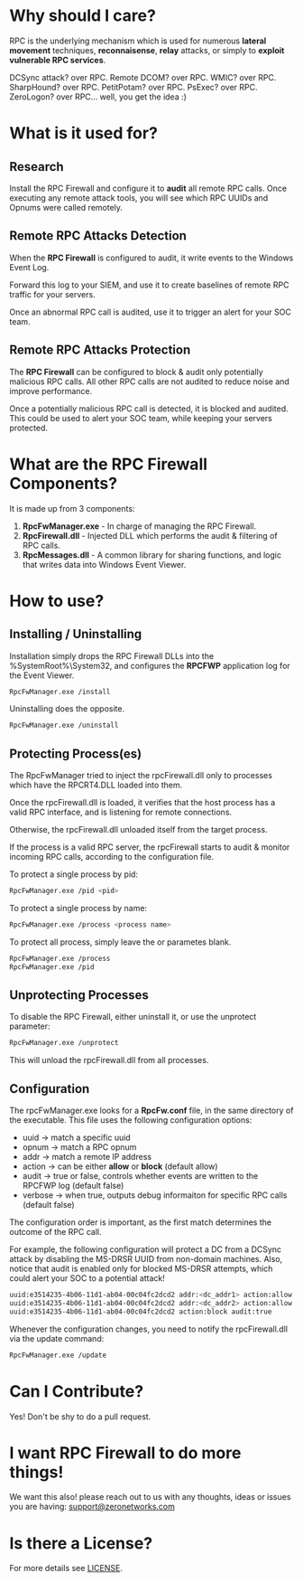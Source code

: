 # Why should I care?
RPC is the underlying mechanism which is used for numerous **lateral movement** techniques, **reconnaisense**, **relay** attacks, or simply to **exploit vulnerable RPC services**.

DCSync attack? over RPC. Remote DCOM? over RPC. WMIC? over RPC. SharpHound? over RPC. PetitPotam? over RPC. PsExec? over RPC. ZeroLogon? over RPC... well, you get the idea :)

# What is it used for?
## Research
Install the RPC Firewall and configure it to **audit** all remote RPC calls. 
Once executing any remote attack tools, you will see which RPC UUIDs and Opnums were called remotely.

## Remote RPC Attacks Detection
When the **RPC Firewall** is configured to audit, it write events to the Windows Event Log. 

Forward this log to your SIEM, and use it to create baselines of remote RPC traffic for your servers.

Once an abnormal RPC call is audited, use it to trigger an alert for your SOC team.

## Remote RPC Attacks Protection
The **RPC Firewall** can be configured to block & audit only potentially malicious RPC calls. All other RPC calls are not audited to reduce noise and improve performance.

Once a potentially malicious RPC call is detected, it is blocked and audited. This could be used to alert your SOC team, while keeping your servers protected.

# What are the RPC Firewall Components?
It is made up from 3 components:
1. **RpcFwManager.exe** - In charge of managing the RPC Firewall.
2. **RpcFirewall.dll**  - Injected DLL which performs the audit & filtering of RPC calls.
3. **RpcMessages.dll**  - A common library for sharing functions, and logic that writes data into Windows Event Viewer.

# How to use?
## Installing / Uninstalling 
Installation simply drops the RPC Firewall DLLs into the %SystemRoot%\System32, and configures the **RPCFWP** application log for the Event Viewer.
```bash
RpcFwManager.exe /install
```

Uninstalling does the opposite.
```bash
RpcFwManager.exe /uninstall
```

## Protecting Process(es)
The RpcFwManager tried to inject the rpcFirewall.dll only to processes which have the RPCRT4.DLL loaded into them.

Once the rpcFirewall.dll is loaded, it verifies that the host process has a valid RPC interface, and is listening for remote connections. 

Otherwise, the rpcFirewall.dll unloaded itself from the target process.

If the process is a valid RPC server, the rpcFirewall starts to audit & monitor incoming RPC calls, according to the configuration file.

To protect a single process by pid:
```bash
RpcFwManager.exe /pid <pid>
```
To protect a single process by name:
```bash
RpcFwManager.exe /process <process name>
```
To protect all process, simply leave the <pid> or <process name> parametes blank.
```bash
RpcFwManager.exe /process
RpcFwManager.exe /pid
```
## Unprotecting Processes
To disable the RPC Firewall, either uninstall it, or use the unprotect parameter:
```bash
RpcFwManager.exe /unprotect
```
This will unload the rpcFirewall.dll from all processes.

## Configuration
The rpcFwManager.exe looks for a **RpcFw.conf** file, in the same directory of the executable. 
This file uses the following configuration options: 
* uuid		->	match a specific uuid
* opnum		->	match a RPC opnum
* addr		->	match a remote IP address
* action	->	can be either **allow** or **block** (default allow) 
* audit		->	true or false, controls whether events are written to the RPCFWP log (default false)
* verbose	->	when true, outputs debug informaiton for specific RPC calls (default false)

The configuration order is important, as the first match determines the outcome of the RPC call.

For example, the following configuration will protect a DC from a DCSync attack by disabling the MS-DRSR UUID from non-domain machines. 
Also, notice that audit is enabled only for blocked MS-DRSR attempts, which could alert your SOC to a potential attack!
```bash
uuid:e3514235-4b06-11d1-ab04-00c04fc2dcd2 addr:<dc_addr1> action:allow
uuid:e3514235-4b06-11d1-ab04-00c04fc2dcd2 addr:<dc_addr2> action:allow
uuid:e3514235-4b06-11d1-ab04-00c04fc2dcd2 action:block audit:true
```

Whenever the configuration changes, you need to notify the rpcFirewall.dll via the update command:
```bash
RpcFwManager.exe /update
```
# Can I Contribute?
Yes! Don't be shy to do a pull request. 

# I want RPC Firewall to do more things!
We want this also! please reach out to us with any thoughts, ideas or issues you are having: [support@zeronetworks.com](mailto:support@zeronetworks.com)

# Is there a License?
For more details see [LICENSE](LICENSE).
